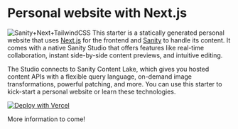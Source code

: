 # Personal website with Next.js
![Sanity+Next+TailwindCSS](https://cdn.sanity.io/images/81pocpw8/production/8b36e4a78aea2fddf80250f845455c64fa2ad973-2400x1500.jpg?w=1000&h=500&fit=clip&auto=format)
This starter is a statically generated personal website that uses  [Next.js](https://github.com/vercel/next.js)  for the frontend and  [Sanity](https://www.sanity.io/?utm_source=github.com&utm_medium=referral&utm_campaign=nextjs-v3vercelstarter)  to handle its content. It comes with a native Sanity Studio that offers features like real-time collaboration, instant side-by-side content previews, and intuitive editing.

The Studio connects to Sanity Content Lake, which gives you hosted content APIs with a flexible query language, on-demand image transformations, powerful patching, and more. You can use this starter to kick-start a personal website or learn these technologies.

[![Deploy with Vercel](https://vercel.com/button)](https://vercel.com/new/clone?repository-url=https%3A%2F%2Fgithub.com%2FHaraldSigvartsen%2Fsanity-starter)


More information to come!
